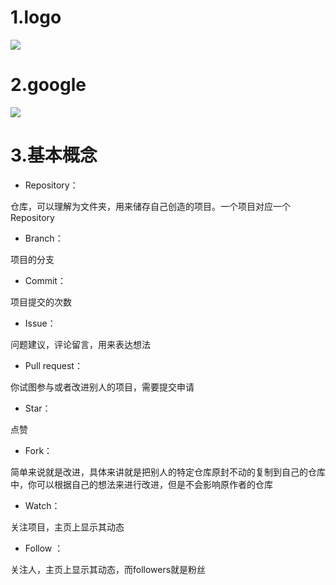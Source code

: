 # **1.logo**

![](D:\Desktop\软件部\任务\logo.png)

# 2.google

![](D:\Desktop\软件部\任务\google.png)

# **3.基本概念**

* Repository：

仓库，可以理解为文件夹，用来储存自己创造的项目。一个项目对应一个 Repository

* Branch：

项目的分支

* Commit：

项目提交的次数

* Issue：

问题建议，评论留言，用来表达想法

* Pull request：

你试图参与或者改进别人的项目，需要提交申请

* Star：

点赞

* Fork：

简单来说就是改进，具体来讲就是把别人的特定仓库原封不动的复制到自己的仓库中，你可以根据自己的想法来进行改进，但是不会影响原作者的仓库

* Watch：

关注项目，主页上显示其动态 

* Follow ：

关注人，主页上显示其动态，而followers就是粉丝
